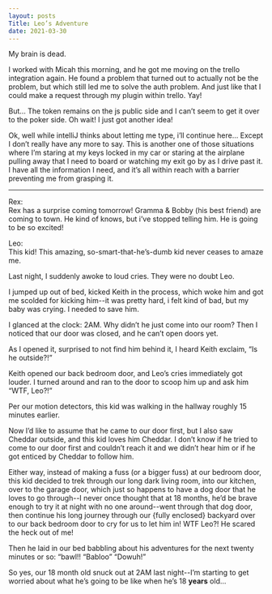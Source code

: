 ```yaml
---
layout: posts
Title: Leo’s Adventure
date: 2021-03-30
---
```


My brain is dead.  

I worked with Micah this morning, and he got me moving on the trello integration again.  He found a problem that turned out to actually not be the problem, but which still led me to solve the auth problem.  And just like that I could make a request through my plugin within trello.  Yay!

But…  The token remains on the js public side and I can’t seem to get it over to the poker side.  Oh wait!  I just got another idea!

Ok, well while intelliJ thinks about letting me type, i’ll continue here…  Except I don’t really have any more to say.  This is another one of those situations where I’m staring at my keys locked in my car or staring at the airplane pulling away that I need to board or watching my exit go by as I drive past it.  I have all the information I need, and it’s all within reach with a barrier preventing me from grasping it.

***

Rex:  
Rex has a surprise coming tomorrow!  Gramma & Bobby (his best friend) are coming to town.  He kind of knows, but i’ve stopped telling him.  He is going to be so excited!

Leo:  
This kid!  This amazing, so-smart-that-he’s-dumb kid never ceases to amaze me.

Last night, I suddenly awoke to loud cries.  They were no doubt Leo.  

I jumped up out of bed, kicked Keith in the process, which woke him and got me scolded for kicking him--it was pretty hard, i felt kind of bad, but my baby was crying.  I needed to save him.  

I glanced at the clock: 2AM.  Why didn’t he just come into our room?  Then I noticed that our door was closed, and he can’t open doors yet.  

As I opened it, surprised to not find him behind it, I heard Keith exclaim, “Is he outside?!”

Keith opened our back bedroom door, and Leo’s cries immediately got louder.  I turned around and ran to the door to scoop him up and ask him “WTF, Leo?!”

Per our motion detectors, this kid was walking in the hallway roughly 15 minutes earlier.  

Now I’d like to assume that he came to our door first, but I also saw Cheddar outside, and this kid loves him Cheddar.  I don’t know if he tried to come to our door first and couldn’t reach it and we didn’t hear him or if he got enticed by Cheddar to follow him.  

Either way, instead of making a fuss (or a bigger fuss) at our bedroom door, this kid decided to trek through our long dark living room, into our kitchen, over to the garage door, which just so happens to have a dog door that he loves to go through--I never once thought that at 18 months, he’d be brave enough to try it at night with no one around--went through that dog door, then continue his long journey through our {fully enclosed} backyard over to our back bedroom door to cry for us to let him in!  WTF Leo?!  He scared the heck out of me!

Then he laid in our bed babbling about his adventures for the next twenty minutes or so: “bawl!!  “Babloo” “Dowuh!”

So yes, our 18 month old snuck out at 2AM last night--I’m starting to get worried about what he’s going to be like when he’s 18 **years** old... 

